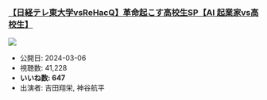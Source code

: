 ### [【日経テレ東大学vsReHacQ】革命起こす高校生SP【AI 起業家vs高校生】](https://www.youtube.com/watch?v=vJEK3ExARQI)
[![](https://img.youtube.com/vi/vJEK3ExARQI/sddefault.jpg)](https://www.youtube.com/watch?v=vJEK3ExARQI)
-   公開日: 2024-03-06
-   視聴数: 41,228
-   **いいね数: 647**
-   出演者: 吉田翔栄, 神谷航平
